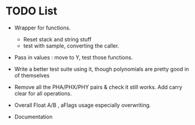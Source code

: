 # TODO List

- Wrapper for functions. 
    - Reset stack and string stuff
    - test with sample, converting the caller.

- Pass in values : move to Y, test those functions.
- Write a better test suite using it, though polynomials are pretty good in of themselves
- Remove all the PHA/PHX/PHY pairs & check it still works. Add carry clear for all operations.
- Overall Float A/B , aFlags usage especially overwriting. 
- Documentation



